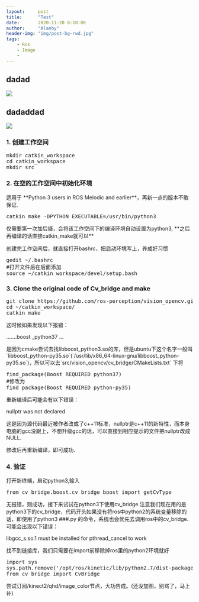 ```yaml
---
layout:     post
title:      "Test"
date:       2020-11-20 8:18:00
author:     "Alanby"
header-img: "img/post-bg-rwd.jpg"
tags:
    - Ros
    - Image
    - 
---
```



## dadad

![](http://latex.codecogs.com/gif.latex?\\sigma=\sqrt{\frac{1}{n}{\sum_{k=1}^n(x_i-\bar{x})^2}})

## dadaddad
![](http://latex.codecogs.com/gif.latex?\\a=\sqrt{\frac{1}{n}{\sum_{k=1}^n(x_i-\bar{x})^2}})
 


<h3>1.  创建工作空间</h3>
<div></div>
<pre class="brush: java; gutter: true">mkdir catkin_workspace
cd catkin_workspace
mkdir src 
</pre>

<h3>2. 在空的工作空间中初始化环境</h3>
<p>适用于 **Python 3 users in ROS Melodic and earlier**，再新一点的版本不敢保证.</p>
<div></div>
<pre class="brush: java; gutter: true">catkin_make -DPYTHON_EXECUTABLE=/usr/bin/python3
</pre>

<p>仅需要第一次加后缀，会将该工作空间下的编译环境自动设置为python3, **之后再编译的话直接catkin_make就可以**</p>
<p>创建完工作空间后，就直接打开bashrc，把启动环境写上，养成好习惯</p>
<div></div>
<pre class="brush: java; gutter: true">gedit ~/.bashrc
#打开文件后在后面添加
source ~/catkin_workspace/devel/setup.bash
</pre>

<h3>3. Clone the original code of Cv_bridge and make</h3>
<pre class="brush: java; gutter: true">git clone https://github.com/ros-perception/vision_opencv.git src/vision_opencv
cd ~/catkin_workspace/
catkin_make
</pre>
<p>这时候如果发现以下报错：</p>
<p>.......boost _python37 ... </p>

<p>是因为cmake尝试去找libboost_python3.so的库，但是ubuntu下这个名字一般叫`libboost_python-py35.so`(`/usr/lib/x86_64-linux-gnu/libboost_python-py35.so`)，所以可以去`src/vision_opencv/cv_bridge/CMakeLists.txt` 下将</p>

<div></div>
<pre class="brush: java; gutter: true">find_package(Boost REQUIRED python37)
#修改为
find_package(Boost REQUIRED python-py35)
</pre>

<p>重新编译后可能会有以下错误：</p>
<p>nullptr was not declared</p>

<p>这是因为源代码最近被作者改成了c++11标准，nullptr是c++11的新特性，而本身电脑的gcc没跟上，不想升级gcc的话，可以直接到相应提示的文件把nullptr改成NULL.

修改后再重新编译，即可成功.</p>

<h3>4. 验证</h3>
<p>打开新终端，启动python3,输入</p>
<div></div>
<pre class="brush: java; gutter: true">from cv_bridge.boost.cv_bridge_boost import getCvType
</pre>
<p>无报错，则成功，接下来试试在python3下使用cv_bridge.注意我们现在用的是python3下的cv_bridge，代码开头如果没有将ros中python2的系统变量移除的话，即使用了python3  ###.py 的命令，系统也会优先去调用ros中的cv_bridge.可能会出现以下错误：</p>

<p>libgcc_s.so.1 must be installed for pthread_cancel to work </p>
<p>找不到链接库，我们只需要在import前移除掉ros里的python2环境就好</p>

<div></div>
<pre class="brush: java; gutter: true">import sys
sys.path.remove('/opt/ros/kinetic/lib/python2.7/dist-packages')
from cv_bridge import CvBridge
</pre>

<p>尝试订阅/kinect2/qhd/image_color节点，大功告成。(还没加图，别骂了，马上补)</p>









